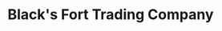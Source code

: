 ---
title: "Black's Fort Trading Company"
url: /abingdon/blacks-fort-trading-company/
shop: houseware
---